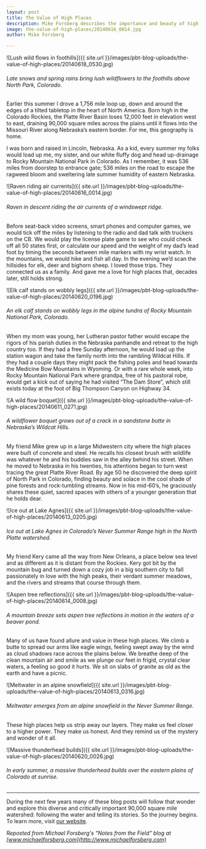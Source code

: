 ```yaml
---
layout: post
title: The Value of High Places
description: Mike Forsberg describes the importance and beauty of high places in the Platte River Basin.
image: the-value-of-high-places/20140616_0014.jpg
author: Mike Forsberg

---
```


![Lush wild flows in foothills]({{ site.url }}/images/pbt-blog-uploads/the-value-of-high-places/20140618_0530.jpg)
###### Late snows and spring rains bring lush wildflowers to the foothills above North Park, Colorado.

Earlier this summer I drove a 1,756 mile loop up, down and around the edges of a tilted tabletop in the heart of North America. Born high in the Colorado Rockies, the Platte River Basin loses 12,000 feet in elevation west to east, draining 90,000 square miles across the plains until it flows into the Missouri River along Nebraska’s eastern border. For me, this geography is home. 

I was born and raised in Lincoln, Nebraska. As a kid, every summer my folks would load up me, my sister, and our white fluffy dog and head up-drainage to Rocky Mountain National Park in Colorado. As I remember, it was 536 miles from doorstep to entrance gate; 536 miles on the road to escape the ragweed bloom and sweltering late summer humidity of eastern Nebraska.   

![Raven riding air currents]({{ site.url }}/images/pbt-blog-uploads/the-value-of-high-places/20140616_0014.jpg)
###### Raven in descent riding the air currents of a windswept ridge.

Before seat-back video screens, smart phones and computer games, we would tick off the miles by listening to the radio and dad talk with truckers on the CB. We would play the license plate game to see who could check off all 50 states first, or calculate our speed and the weight of my dad’s lead foot by timing the seconds between mile markers with my wrist watch. In the mountains, we would hike and fish all day. In the evening we’d scan the hillsides for elk, deer and bighorn sheep. I loved those trips. They connected us as a family.  And gave me a love for high places that, decades later, still holds strong. 

![Elk calf stands on wobbly legs]({{ site.url }}/images/pbt-blog-uploads/the-value-of-high-places/20140620_0196.jpg)
###### An elk calf stands on wobbly legs in the alpine tundra of Rocky Mountain National Park, Colorado.

When my mom was young, her Lutheran pastor father would escape the rigors of his parish duties in the Nebraska panhandle and retreat to the high country too. If they had a free Sunday afternoon, he would load up the station wagon and take the family north into the rambling Wildcat Hills. If they had a couple days they might pack the fishing poles and head towards the Medicine Bow Mountains in Wyoming. Or with a rare whole week, into Rocky Mountain National Park where grandpa, free of his pastoral robe, would get a kick out of saying he had visited “The Dam Store”, which still exists today at the foot of Big Thompson Canyon on Highway 34.  

![A wild flow boquet]({{ site.url }}/images/pbt-blog-uploads/the-value-of-high-places/20140611_0271.jpg)
###### A wildflower boquet grows out of a crack in a sandstone butte in Nebraska’s Wildcat Hills.

My friend Mike grew up in a large Midwestern city where the high places were built of concrete and steel.  He recalls his closest brush with wildlife was whatever he and his buddies saw in the alley behind his street. When he moved to Nebraska in his twenties, his attentions began to turn west tracing the great Platte River Road. By age 50 he discovered the deep spirit of North Park in Colorado, finding beauty and solace in the cool shade of pine forests and rock-tumbling streams. Now in his mid-60’s, he graciously shares these quiet, sacred spaces with others of a younger generation that he holds dear.

![Ice out at Lake Agnes]({{ site.url }}/images/pbt-blog-uploads/the-value-of-high-places/20140613_0205.jpg)
###### Ice out at Lake Agnes in Colorado’s Never Summer Range high in the North Platte watershed.
 
My friend Kery came all the way from New Orleans, a place below sea level and as different as it is distant from the Rockies. Kery got bit by the mountain bug and turned down a cozy job in a big southern city to fall passionately in love with the high peaks, their verdant summer meadows, and the rivers and streams that course through them. 

![Aspen tree reflections]({{ site.url }}/images/pbt-blog-uploads/the-value-of-high-places/20140614_0008.jpg)
###### A mountain breeze sets aspen tree reflections in motion in the waters of a beaver pond. 
 
Many of us have found allure and value in these high places. We climb a butte to spread our arms like eagle wings, feeling swept away by the wind as cloud shadows race across the plains below. We breathe deep of the clean mountain air and smile as we plunge our feet in frigid, crystal clear waters, a feeling so good it hurts. We sit on slabs of granite as old as the earth and have a picnic.

![Meltwater in an alpine snowfield]({{ site.url }}/images/pbt-blog-uploads/the-value-of-high-places/20140613_0316.jpg)
###### Meltwater emerges from an alpine snowfield in the Never Summer Range.

These high places help us strip away our layers. They make us feel closer to a higher power. They make us honest. And they remind us of the mystery and wonder of it all. 

![Massive thunderhead builds]({{ site.url }}/images/pbt-blog-uploads/the-value-of-high-places/20140620_0026.jpg)
###### In early summer, a massive thunderhead builds over the eastern plains of Colorado at sunrise.
___ 

During the next few years many of these blog posts will follow that wonder and explore this diverse and critically important 90,000 square mile watershed: following the water and telling its stories. So the journey begins. To learn more, visit [our website](http://www.plattebasintimelapse.com).

*Reposted from Michael Forsberg's "Notes from the Field" blog at [www.michaelforsberg.com](http://www.michaelforsberg.com)*